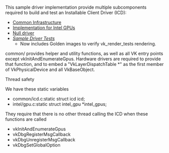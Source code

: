 This sample driver implementation provide multiple subcomponents required to build and test an Installable Client Driver (ICD):
- [Common Infrastructure](common)
- [Implementation for Intel GPUs](intel)
- [Null driver](nulldrv)
- [*Sample Driver Tests*](../tests)
    - Now includes Golden images to verify vk_render_tests rendering.

common/ provides helper and utility functions, as well as all VK entry points
except vkInitAndEnumerateGpus.  Hardware drivers are required to provide that
function, and to embed a "VkLayerDispatchTable *" as the first member of
VkPhysicalDevice and all VkBaseObject.

Thread safety

 We have these static variables

  - common/icd.c:static struct icd icd;
  - intel/gpu.c:static struct intel_gpu *intel_gpus;

 They require that there is no other thread calling the ICD when these
 functions are called

  - vkInitAndEnumerateGpus
  - vkDbgRegisterMsgCallback
  - vkDbgUnregisterMsgCallback
  - vkDbgSetGlobalOption
